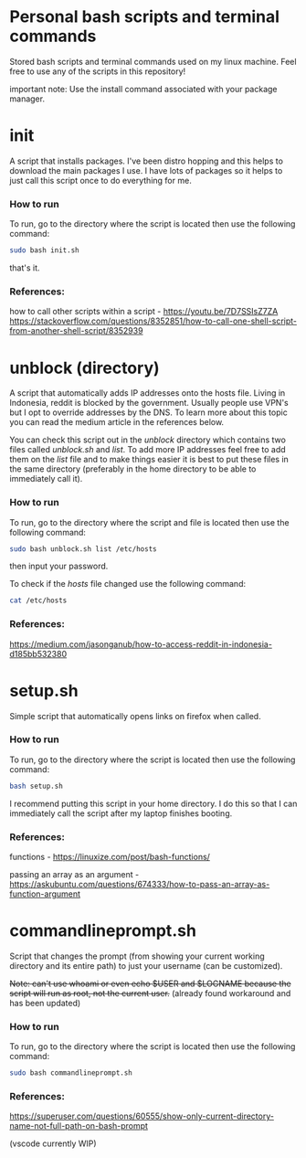 # Personal bash scripts and terminal commands

Stored bash scripts and terminal commands used on my linux machine. Feel free to use any of the scripts in this repository!

important note: Use the install command associated with your package manager.

# init

A script that installs packages. I've been distro hopping and this helps to download the main 
packages I use. I have lots of packages so it helps to just call this script once to do everything
for me.

### How to run
To run, go to the directory where the script is located then use the following command:
```bash
sudo bash init.sh
```
that's it.

### References:
how to call other scripts within a script - https://youtu.be/7D7SSIsZ7ZA
                                            https://stackoverflow.com/questions/8352851/how-to-call-one-shell-script-from-another-shell-script/8352939

# unblock (directory)

A script that automatically adds IP addresses onto the hosts file. Living in Indonesia, reddit is blocked by the government. Usually people use VPN's but I opt to override addresses by the DNS. To learn more about this topic you can read the medium article in the references below.

You can check this script out in the *unblock* directory which contains two files called *unblock.sh* and *list*. To add more IP addresses feel free to add them on the *list* file and to make things easier it is best to put these files in the same directory (preferably in the home directory to be able to immediately call it).

### How to run
To run, go to the directory where the script and file is located then use the following command:
```bash
sudo bash unblock.sh list /etc/hosts
```
then input your password. 

To check if the *hosts* file changed use the following command:
```bash
cat /etc/hosts
```

### References:
https://medium.com/jasonganub/how-to-access-reddit-in-indonesia-d185bb532380

# setup.sh

Simple script that automatically opens links on firefox when called.

### How to run
To run, go to the directory where the script is located then use the following command:
```bash
bash setup.sh
```
I recommend putting this script in your home directory. I do this so that I can immediately call the
script after my laptop finishes booting.

### References:
functions - https://linuxize.com/post/bash-functions/

passing an array as an argument - https://askubuntu.com/questions/674333/how-to-pass-an-array-as-function-argument

# commandlineprompt.sh

Script that changes the prompt (from showing your current working directory and its entire path) to just your 
username (can be customized).

~~Note: can't use whoami or even echo $USER and $LOGNAME because the script will run as root, not the current user.~~
(already found workaround and has been updated)

### How to run
To run, go to the directory where the script is located then use the following command:
```bash
sudo bash commandlineprompt.sh
```
### References:
https://superuser.com/questions/60555/show-only-current-directory-name-not-full-path-on-bash-prompt

(vscode currently WIP)


